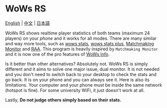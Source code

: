 # WoWs RS
[English](https://github.com/HenryQuan/WoWs-RS/blob/master/README.md) | [中文](https://github.com/HenryQuan/WoWs-RS/blob/master/ZN.md) | [日本語](https://github.com/HenryQuan/WoWs-RS/blob/master/JA.md)

WoWs RS shows realtime player statistics of both teams (maximum 24 players) on your *phone* and it works for all modes. There are many similar and way more tools, such as [wows stats](https://github.com/wows-stats/wows-stats), [wows stats plus](https://github.com/anmonite/wows-stats-plus), [Matchmaking Monitor](https://github.com/jammin411/MatchmakingMonitor) and [RAA](https://raa.sea-group.org/). This program is heavily inspired by `Matchmaking Monitor` and it is now one of the pro features of [WoWs Info](https://github.com/HenryQuan/WoWs-Info-Origin).

Is it better than other alternatives? Absolutely not. WoWs RS is simply different and it aims to solve one major issue, dual monitor. It is not needed and you don't need to switch back to your desktop to check the stats and go back. It is on your phone and you can always see it. Here is also its limitations. Your computer and your phone must be inside the same network (hotspot is fine). For some university WiFi, it just doesn't work at all. 

Lastly, **Do not judge others simply based on their stats.**
